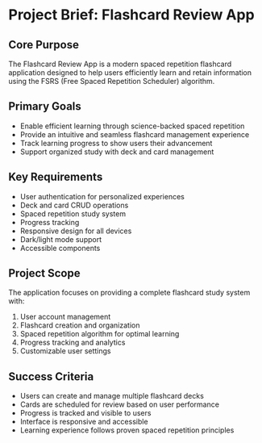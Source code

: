 # Project Brief: Flashcard Review App

## Core Purpose
The Flashcard Review App is a modern spaced repetition flashcard application designed to help users efficiently learn and retain information using the FSRS (Free Spaced Repetition Scheduler) algorithm.

## Primary Goals
- Enable efficient learning through science-backed spaced repetition
- Provide an intuitive and seamless flashcard management experience
- Track learning progress to show users their advancement
- Support organized study with deck and card management

## Key Requirements
- User authentication for personalized experiences
- Deck and card CRUD operations
- Spaced repetition study system
- Progress tracking
- Responsive design for all devices
- Dark/light mode support
- Accessible components

## Project Scope
The application focuses on providing a complete flashcard study system with:
1. User account management
2. Flashcard creation and organization
3. Spaced repetition algorithm for optimal learning
4. Progress tracking and analytics
5. Customizable user settings

## Success Criteria
- Users can create and manage multiple flashcard decks
- Cards are scheduled for review based on user performance
- Progress is tracked and visible to users
- Interface is responsive and accessible
- Learning experience follows proven spaced repetition principles 